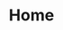 ---
title: Home
metaTitle: Sons of God Ministries International | Empowering Leaders to Empower Nations
metaDescription: "Sons of God Ministries International (SOGMI) is a prophetic and apostolic ministry. We focus on discipling the Body of Christ and spreading the Gospel throughout the world. We train believers to walk as overcomers in every area of life, build up the Body of Christ to go forth in the gifts of the Holy Spirit, and prepare God’s people for works of service until we all attain the full measure of the stature of Jesus Christ."
featuredImage: //images.ctfassets.net/vfgh62eq5a4k/38txgSAVbyqyM4iaIEiu8m/fd0ce8a519c635e7a8559e8ef0467dd2/download__3_.jpg
slide1: 
    header: Sons of God Ministries International
    subheader: "For as many as are led by the Spirit of God, those are the sons of God"
    button1: "/locations/freedom-fellowship-church"
    button2: "/events"
    button1text: Service Times
    button2text: Upcoming Events
    imagelink: //images.ctfassets.net/vfgh62eq5a4k/38txgSAVbyqyM4iaIEiu8m/fd0ce8a519c635e7a8559e8ef0467dd2/download__3_.jpg
    videoid: kTh3hP-HWnE
    active: true 
slide2: 
    header: This is the second Header
    subheader: Check out this awesome event!
    button1: "/"
    button2: "/events"
    button1text: Service Times
    button2text: Upcoming Events
    imagelink: https://static.pexels.com/photos/414727/pexels-photo-414727.jpeg
    videoid: 
    active: false
grid1:
    header: Radio Show
    subheader: with Pastor Cris
    buttontext: New Episodes Every Week
    gridlink: /series/the-prophetic-voice-of-our-time
    image: //images.ctfassets.net/vfgh62eq5a4k/7mDAKtqV3OoiEqACykoIa6/4a6d3277b9deb857b30f5735771303fa/59de700b69f6bf000143ec7d_IMG_4878-as-Smart-Object-1-smaller-compressor.jpg
grid2:
    header: Articles & Teachings
    subheader:
    buttontext: Recent Articles
    gridlink: /articles
    image: //images.ctfassets.net/vfgh62eq5a4k/1UbsL5gfbe6yAgcwYI8YcC/6089f0fd2bc76a28a01c56f10f305b52/aaron-burden-40490-unsplash__1_.jpg
grid3:
    header: Livestreams
    subheader: 
    buttontext: Watch Us Live
    gridlink: /live
    image: //images.ctfassets.net/vfgh62eq5a4k/4zb0uctwlyAOusgmoeCy2y/38fef6f7dc2f6f592b83a9f5798f22c3/elliot-teo-379059-unsplash__1_.jpg
grid4:
    header: Services Times
    subheader: Join one of our church services
    buttontext: See Our Service Times
    gridlink: /locations/freedom-fellowship-church
    image: //images.ctfassets.net/vfgh62eq5a4k/22Xn5wJ9Lis6seu6i66W8M/c35e1635e0dc76a9e6415002a3e8e814/Pastor_Mike_Laughing_IMG_0148__1_.jpg
disableSearch: true
---